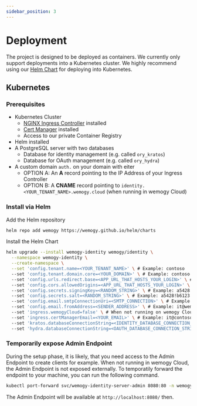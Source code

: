 ```yaml
---
sidebar_position: 3
---
```


# Deployment

The project is designed to be deployed as containers. We currently only support deployments into a Kubernetes cluster. We highly recommend using our [Helm Chart](https://github.com/wemogy/identity/tree/main/env/helm) for deploying into Kubernetes.

## Kubernetes

### Prerequisites

- Kubernetes Cluster
  - [NGINX Ingress Controller](https://kubernetes.github.io/ingress-nginx/) installed
  - [Cert Manager](https://cert-manager.io/docs/installation/kubernetes/) installed
  - Access to our private Container Registry
- Helm installed
- A PostgreSQL server with two databases
  - Database for identity management (e.g. called `ory_kratos`)
  - Database for OAuth management (e.g. called `ory_hydra`)
- A custom domain `auth.` on your domain with eiter
  - OPTION A: An **A** record pointing to the IP Address of your Ingress Controller
  - OPTION B: A **CNAME** record pointing to `identity.<YOUR_TENANT_NAME>.wemogy.cloud` (when running in wemogy Cloud)

### Install via Helm

Add the Helm repository

```bash
helm repo add wemogy https://wemogy.github.io/helm/charts
```

Install the Helm Chart

```bash
helm upgrade --install wemogy-identity wemogy/identity \
  --namespace wemogy-identity \
  --create-namespace \
  --set 'config.tenant.name=<YOUR_TENANT_NAME>' \ # Example: contoso
  --set 'config.tenant.domain.core=<YOUR_DOMAIN>' \ # Example: contoso.com
  --set 'config.urls.redirect.base=<APP_URL_THAT_HOSTS_YOUR_LOGIN>' \ # Example: https://app.contoso.com
  --set 'config.cors.allowedOrigins=<APP_URL_THAT_HOSTS_YOUR_LOGIN>' \ # Example: https://app.contoso.com
  --set 'config.secrets.signingKey=<RANDOM_STRING>' \ # Example: a5428!b6123
  --set 'config.secrets.salt=<RANDOM_STRING>' \ # Example: a5428!b6123
  --set 'config.email.smtpConnectionUri=<SMTP_CONNECTION>' \ # Example: smtps://name:password@smtp.sendgrid.net:465
  --set 'config.email.fromAddress=<SENDER_ADDRESS>' \ # Example: it@wemogy.com
  --set 'ingress.wemogyCloud=false' \ # When not running on wemogy Cloud
  --set 'ingress.certManagerEmail=<YOUR_EMAIL>' \ # Example: it@contoso.com
  --set 'kratos.databaseConnectionString=<IDENTITY_DATABASE_CONNECTION_STRING>' \ # Example: postgresql://psqladmin@demopostgres:PASSWORD@demopostgres.postgres.database.azure.com/ory_kratos
  --set 'hydra.databaseConnectionString=<OAUTH_DATABASE_CONNECTION_STRING>' # Example: postgres://psqladmin@demopostgres:PASSWORD@demopostgres.postgres.database.azure.com/ory_hydra
```

### Temporarily expose Admin Endpoint

During the setup phase, it is likely, that you need access to the Admin Endpoint to create clients for example. When not running in wemogy Cloud, the Admin Endpoint is not exposed externally. To temporatily forward the endpoint to your machine, you can run the following command.

```bash
kubectl port-forward svc/wemogy-identity-server-admin 8080:80 -n wemogy-identity
```

The Admin Endpoint will be available at `http://localhost:8080/` then.
